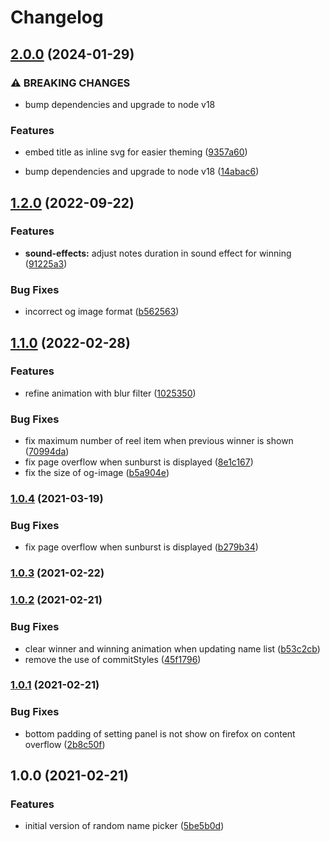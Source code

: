 # Changelog

## [2.0.0](https://github.com/icelam/random-name-picker/compare/v1.2.0...v2.0.0) (2024-01-29)


### ⚠ BREAKING CHANGES

* bump dependencies and upgrade to node v18

### Features

* embed title as inline svg for easier theming ([9357a60](https://github.com/icelam/random-name-picker/commit/9357a60eb9fa6a3f7e7d0380f85099dea2bf2e28))


* bump dependencies and upgrade to node v18 ([14abac6](https://github.com/icelam/random-name-picker/commit/14abac602e2e8775f2ccb5b0b24f63e5a21ba819))

## [1.2.0](https://github.com/icelam/random-name-picker/compare/v1.1.0...v1.2.0) (2022-09-22)


### Features

* **sound-effects:** adjust notes duration in sound effect for winning ([91225a3](https://github.com/icelam/random-name-picker/commit/91225a351e0d704b10b7de5a3bdb555ee86757e0))


### Bug Fixes

* incorrect og image format ([b562563](https://github.com/icelam/random-name-picker/commit/b5625639f89c492104d4524634352a55d1abbbc9))

## [1.1.0](https://github.com/icelam/random-name-picker/compare/v1.0.4...v1.1.0) (2022-02-28)


### Features

* refine animation with blur filter ([1025350](https://github.com/icelam/random-name-picker/commit/10253508457fd05e9a4ea8c0a005fb0a7962f817))


### Bug Fixes

* fix maximum number of reel item when previous winner is shown ([70994da](https://github.com/icelam/random-name-picker/commit/70994daef788c5545caeb5e778c6c3e25c6a6150))
* fix page overflow when sunburst is displayed ([8e1c167](https://github.com/icelam/random-name-picker/commit/8e1c167c81fd68c8756f2826bd20a48d1555bf71))
* fix the size of og-image ([b5a904e](https://github.com/icelam/random-name-picker/commit/b5a904ed70e465a34774b97662a16175304d0b16))

### [1.0.4](https://github.com/icelam/random-name-picker/compare/v1.0.3...v1.0.4) (2021-03-19)


### Bug Fixes

* fix page overflow when sunburst is displayed ([b279b34](https://github.com/icelam/random-name-picker/commit/b279b34f8088288b443f302dda7e513caf90f900))

### [1.0.3](https://github.com/icelam/random-name-picker/compare/v1.0.2...v1.0.3) (2021-02-22)

### [1.0.2](https://github.com/icelam/random-name-picker/compare/v1.0.1...v1.0.2) (2021-02-21)


### Bug Fixes

* clear winner and winning animation when updating name list ([b53c2cb](https://github.com/icelam/random-name-picker/commit/b53c2cb321f92526d49726773a0604e7b30a1613))
* remove the use of commitStyles ([45f1796](https://github.com/icelam/random-name-picker/commit/45f17964c4e0cf6aa2948815484d9f35f82c453b))

### [1.0.1](https://github.com/icelam/random-name-picker/compare/v1.0.0...v1.0.1) (2021-02-21)


### Bug Fixes

* bottom padding of setting panel is not show on firefox on content overflow ([2b8c50f](https://github.com/icelam/random-name-picker/commit/2b8c50f42fc064f05ac1ec552390aa36d9d4b0cc))

## 1.0.0 (2021-02-21)


### Features

* initial version of random name picker ([5be5b0d](https://github.com/icelam/random-name-picker/commit/5be5b0d5117ffde1180f30f3d3c3f3645193ea19))
